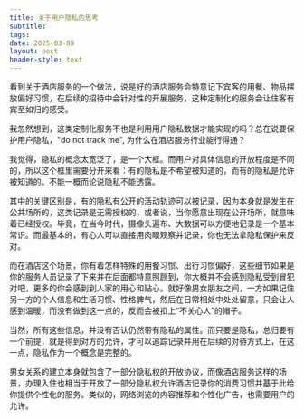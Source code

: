 ```yaml
---
title: 关于用户隐私的思考
subtitle: 
tags: 
date: 2025-03-09
layout: post
header-style: text
---
```


看到关于酒店服务的一个做法，说是好的酒店服务会特意记下宾客的用餐、物品摆放偏好习惯，在后续的招待中会针对性的开展服务，这种定制化的服务会让住客有宾至如归的感受。

我忽然想到，这类定制化服务不也是利用用户隐私数据才能实现的吗？总在说要保护用户隐私，"do not track me", 为什么在酒店服务行业能行得通？

我觉得，隐私的概念太宽泛了，是一个大框。而用户对具体信息的开放程度是不同的，所以这个框里需要分开来看：有的隐私是不希望被知道的，而有的隐私是允许被知道的。不能一概而论说隐私不能透露。

其中的关键区别是，有的隐私有公开的活动轨迹可以被记录，因为本身就是发生在公共场所的，这类记录是无需授权的，或者说，当你愿意出现在公开场所，就意味着已经授权。毕竟，在当今时代，摄像头遍布、大数据可以方便地记录是一个基本常识。而最基本的，有心人可以直接用肉眼观察并记录，你也无法拿隐私保护来反对。

而在酒店这个场景，你有着怎样特殊的用餐习惯、出行习惯偏好，这些细节如果是你的服务人员记录了下来并在后面都特意照顾到，你大概并不会感到隐私受到冒犯对吧，更多的你会感到到人家的用心和贴心。就好像男女朋友之间，一方如果记住另一方的个人信息和生活习惯、性格脾气，然后在日常相处中处处留意，只会让人感到温暖，而没有做到这一点的，反而会被扣上“不关心人”的帽子。

当然，所有这些信息，并没有否认仍然带有隐私的属性。而只要是隐私，总归要有一个前提，就是得到对方的允许，才可以追踪记录并用在后续的对待方式上，在这一点，隐私作为一个概念是完整的。

男女关系的建立本身就包含了一部分隐私权的开放协议，而像酒店服务这样的场景，办理入住也相当于开放了一部分隐私权允许酒店记录你的消费习惯并基于此给你提供个性化的服务。类似的，网络浏览的内容推荐和个性化广告，也需要用户的允许。